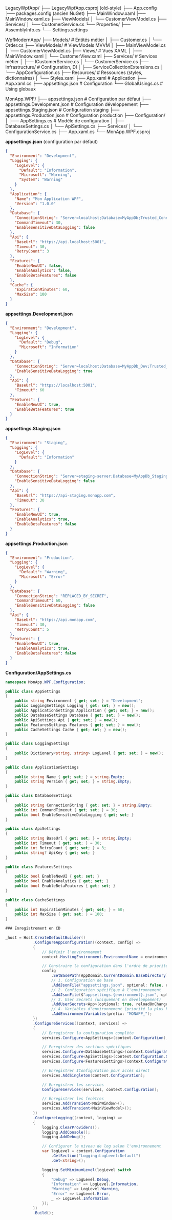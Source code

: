 LegacyWpfApp/
├── LegacyWpfApp.csproj (old-style)
├── App.config
├── packages.config (ancien NuGet)
├── MainWindow.xaml
├── MainWindow.xaml.cs
├── ViewModels/
│   └── CustomerViewModel.cs
├── Services/
│   └── CustomerService.cs
└── Properties/
    ├── AssemblyInfo.cs
    └── Settings.settings

WpfModernApp/
├── Models/              # Entités métier
│   ├── Customer.cs
│   └── Order.cs
├── ViewModels/          # ViewModels MVVM
│   ├── MainViewModel.cs
│   └── CustomerViewModel.cs
├── Views/               # Vues XAML
│   ├── MainWindow.xaml
│   └── CustomerView.xaml
├── Services/            # Services métier
│   ├── ICustomerService.cs
│   └── CustomerService.cs
├── Infrastructure/      # Configuration, DI
│   ├── ServiceCollectionExtensions.cs
│   └── AppConfiguration.cs
├── Resources/           # Ressources (styles, dictionnaires)
│   └── Styles.xaml
├── App.xaml            # Application
├── App.xaml.cs
├── appsettings.json    # Configuration
└── GlobalUsings.cs     # Using globaux


MonApp.WPF/
├── appsettings.json                      # Configuration par défaut
├── appsettings.Development.json          # Configuration développement
├── appsettings.Staging.json              # Configuration staging
├── appsettings.Production.json           # Configuration production
├── Configuration/
│   ├── AppSettings.cs                    # Modèle de configuration
│   ├── DatabaseSettings.cs
│   └── ApiSettings.cs
├── Services/
│   └── ConfigurationService.cs
├── App.xaml.cs
└── MonApp.WPF.csproj


**appsettings.json** (configuration par défaut)

```json
{
  "Environment": "Development",
  "Logging": {
    "LogLevel": {
      "Default": "Information",
      "Microsoft": "Warning",
      "System": "Warning"
    }
  },
  "Application": {
    "Name": "Mon Application WPF",
    "Version": "1.0.0"
  },
  "Database": {
    "ConnectionString": "Server=localhost;Database=MyAppDb;Trusted_Connection=True;",
    "CommandTimeout": 30,
    "EnableSensitiveDataLogging": false
  },
  "Api": {
    "BaseUrl": "https://api.localhost:5001",
    "Timeout": 30,
    "RetryCount": 3
  },
  "Features": {
    "EnableNewUI": false,
    "EnableAnalytics": false,
    "EnableBetaFeatures": false
  },
  "Cache": {
    "ExpirationMinutes": 60,
    "MaxSize": 100
  }
}
```

**appsettings.Development.json**

```json
{
  "Environment": "Development",
  "Logging": {
    "LogLevel": {
      "Default": "Debug",
      "Microsoft": "Information"
    }
  },
  "Database": {
    "ConnectionString": "Server=localhost;Database=MyAppDb_Dev;Trusted_Connection=True;",
    "EnableSensitiveDataLogging": true
  },
  "Api": {
    "BaseUrl": "https://localhost:5001",
    "Timeout": 60
  },
  "Features": {
    "EnableNewUI": true,
    "EnableBetaFeatures": true
  }
}
```

**appsettings.Staging.json**

```json
{
  "Environment": "Staging",
  "Logging": {
    "LogLevel": {
      "Default": "Information"
    }
  },
  "Database": {
    "ConnectionString": "Server=staging-server;Database=MyAppDb_Staging;User Id=appuser;Password=REPLACED_BY_SECRET;",
    "EnableSensitiveDataLogging": false
  },
  "Api": {
    "BaseUrl": "https://api-staging.monapp.com",
    "Timeout": 30
  },
  "Features": {
    "EnableNewUI": true,
    "EnableAnalytics": true,
    "EnableBetaFeatures": false
  }
}
```

**appsettings.Production.json**

```json
{
  "Environment": "Production",
  "Logging": {
    "LogLevel": {
      "Default": "Warning",
      "Microsoft": "Error"
    }
  },
  "Database": {
    "ConnectionString": "REPLACED_BY_SECRET",
    "CommandTimeout": 60,
    "EnableSensitiveDataLogging": false
  },
  "Api": {
    "BaseUrl": "https://api.monapp.com",
    "Timeout": 30,
    "RetryCount": 5
  },
  "Features": {
    "EnableNewUI": true,
    "EnableAnalytics": true,
    "EnableBetaFeatures": false
  }
}
```


**Configuration/AppSettings.cs**

```csharp
namespace MonApp.WPF.Configuration;

public class AppSettings
{
    public string Environment { get; set; } = "Development";
    public LoggingSettings Logging { get; set; } = new();
    public ApplicationSettings Application { get; set; } = new();
    public DatabaseSettings Database { get; set; } = new();
    public ApiSettings Api { get; set; } = new();
    public FeaturesSettings Features { get; set; } = new();
    public CacheSettings Cache { get; set; } = new();
}

public class LoggingSettings
{
    public Dictionary<string, string> LogLevel { get; set; } = new();
}

public class ApplicationSettings
{
    public string Name { get; set; } = string.Empty;
    public string Version { get; set; } = string.Empty;
}

public class DatabaseSettings
{
    public string ConnectionString { get; set; } = string.Empty;
    public int CommandTimeout { get; set; } = 30;
    public bool EnableSensitiveDataLogging { get; set; }
}

public class ApiSettings
{
    public string BaseUrl { get; set; } = string.Empty;
    public int Timeout { get; set; } = 30;
    public int RetryCount { get; set; } = 3;
    public string? ApiKey { get; set; }
}

public class FeaturesSettings
{
    public bool EnableNewUI { get; set; }
    public bool EnableAnalytics { get; set; }
    public bool EnableBetaFeatures { get; set; }
}

public class CacheSettings
{
    public int ExpirationMinutes { get; set; } = 60;
    public int MaxSize { get; set; } = 100;
}

### Enregistrement en CD

_host = Host.CreateDefaultBuilder()
            .ConfigureAppConfiguration((context, config) =>
            {
                // Définir l'environnement
                context.HostingEnvironment.EnvironmentName = environment;

                // Construire la configuration dans l'ordre de priorité
                config
                    .SetBasePath(AppDomain.CurrentDomain.BaseDirectory)
                    // 1. Configuration de base
                    .AddJsonFile("appsettings.json", optional: false, reloadOnChange: true)
                    // 2. Configuration spécifique à l'environnement
                    .AddJsonFile($"appsettings.{environment}.json", optional: true, reloadOnChange: true)
                    // 3. User Secrets (uniquement en développement)
                    .AddUserSecrets<App>(optional: true, reloadOnChange: true)
                    // 4. Variables d'environnement (priorité la plus haute)
                    .AddEnvironmentVariables(prefix: "MONAPP_");
            })
            .ConfigureServices((context, services) =>
            {
                // Enregistrer la configuration complète
                services.Configure<AppSettings>(context.Configuration);

                // Enregistrer des sections spécifiques
                services.Configure<DatabaseSettings>(context.Configuration.GetSection("Database"));
                services.Configure<ApiSettings>(context.Configuration.GetSection("Api"));
                services.Configure<FeaturesSettings>(context.Configuration.GetSection("Features"));

                // Enregistrer IConfiguration pour accès direct
                services.AddSingleton(context.Configuration);

                // Enregistrer les services
                ConfigureServices(services, context.Configuration);

                // Enregistrer les fenêtres
                services.AddTransient<MainWindow>();
                services.AddTransient<MainViewModel>();
            })
            .ConfigureLogging((context, logging) =>
            {
                logging.ClearProviders();
                logging.AddConsole();
                logging.AddDebug();

                // Configurer le niveau de log selon l'environnement
                var logLevel = context.Configuration
                    .GetSection("Logging:LogLevel:Default")
                    .Get<string>();

                logging.SetMinimumLevel(logLevel switch
                {
                    "Debug" => LogLevel.Debug,
                    "Information" => LogLevel.Information,
                    "Warning" => LogLevel.Warning,
                    "Error" => LogLevel.Error,
                    _ => LogLevel.Information
                });
            })
            .Build();

```